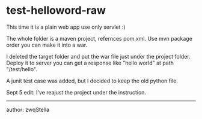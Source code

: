 # test-helloword-raw

This time it is a plain web app use only servlet :)

The whole folder is a maven project, refernces pom.xml. Use mvn package order you can make it into a war.

I deleted the target folder and put the war file just under the project folder. Deploy it to server you can get a response like "hello world" at path "/test/hello".

A junit test case was added, but I decided to keep the old python file.

Sept 5 edit: I've reajust the project under the instruction.

 - - - 
 author: zwqStella
